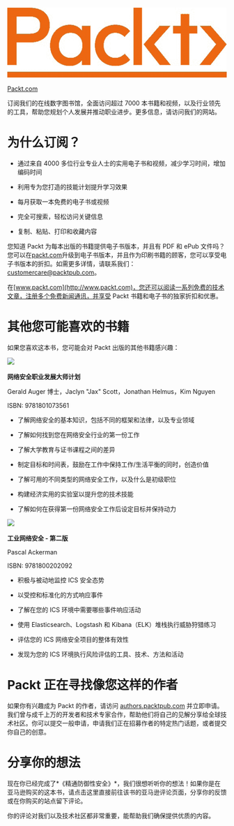 ![](img/Image86709.jpg)

[Packt.com](http://Packt.com)

订阅我们的在线数字图书馆，全面访问超过 7000 本书籍和视频，以及行业领先的工具，帮助您规划个人发展并推动职业进步。更多信息，请访问我们的网站。

# 为什么订阅？

+   通过来自 4000 多位行业专业人士的实用电子书和视频，减少学习时间，增加编码时间

+   利用专为您打造的技能计划提升学习效果

+   每月获取一本免费的电子书或视频

+   完全可搜索，轻松访问关键信息

+   复制、粘贴、打印和收藏内容

您知道 Packt 为每本出版的书籍提供电子书版本，并且有 PDF 和 ePub 文件吗？您可以在[packt.com](http://packt.com)升级到电子书版本，并且作为印刷书籍的顾客，您可以享受电子书版本的折扣。如需更多详情，请联系我们：customercare@packtpub.com。

在[www.packt.com](http://www.packt.com)，您还可以阅读一系列免费的技术文章，注册多个免费新闻通讯，并享受 Packt 书籍和电子书的独家折扣和优惠。

# 其他您可能喜欢的书籍

如果您喜欢这本书，您可能会对 Packt 出版的其他书籍感兴趣：

![](https://www.packtpub.com/product/cybersecurity-career-master-plan/9781801073561)

**网络安全职业发展大师计划**

Gerald Auger 博士，Jaclyn "Jax" Scott，Jonathan Helmus，Kim Nguyen

ISBN: 9781801073561

+   了解网络安全的基本知识，包括不同的框架和法律，以及专业领域

+   了解如何找到您在网络安全行业的第一份工作

+   了解大学教育与证书课程之间的差异

+   制定目标和时间表，鼓励在工作中保持工作/生活平衡的同时，创造价值

+   了解可用的不同类型的网络安全工作，以及什么是初级职位

+   构建经济实用的实验室以提升您的技术技能

+   了解如何在获得第一份网络安全工作后设定目标并保持动力

![](https://www.packtpub.com/product/industrial-cybersecurity-second-edition/9781800202092)

**工业网络安全 - 第二版**

Pascal Ackerman

ISBN: 9781800202092

+   积极与被动地监控 ICS 安全态势

+   以受控和标准化的方式响应事件

+   了解在您的 ICS 环境中需要哪些事件响应活动

+   使用 Elasticsearch、Logstash 和 Kibana（ELK）堆栈执行威胁狩猎练习

+   评估您的 ICS 网络安全项目的整体有效性

+   发现为您的 ICS 环境执行风险评估的工具、技术、方法和活动

# Packt 正在寻找像您这样的作者

如果你有兴趣成为 Packt 的作者，请访问 [authors.packtpub.com](http://authors.packtpub.com) 并立即申请。我们曾与成千上万的开发者和技术专家合作，帮助他们将自己的见解分享给全球技术社区。你可以提交一般申请，申请我们正在招募作者的特定热门话题，或者提交你自己的创意。

# 分享你的想法

现在你已经完成了*《精通防御性安全》*，我们很想听听你的想法！如果你是在亚马逊购买的这本书，请点击这里直接前往该书的亚马逊评论页面，分享你的反馈或在你购买的站点留下评论。

你的评论对我们以及技术社区都非常重要，能帮助我们确保提供优质的内容。
